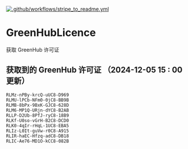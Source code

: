 [![.github/workflows/stripe_to_readme.yml](https://github.com/zjx-kimi/GreenHubLicence/actions/workflows/stripe_to_readme.yml/badge.svg)](https://github.com/zjx-kimi/GreenHubLicence/actions/workflows/stripe_to_readme.yml)
# GreenHubLicence
获取 GreenHub 许可证
## 获取到的 GreenHub 许可证 （2024-12-05 15 : 00 更新）
```
RLMz-nPBy-krcQ-uUC8-D969
RLMU-lPCb-NFm0-0jC8-BB9B
RLMB-8bPx-9BxK-GJC8-628D
RLM6-MP1Q-URjn-dYC8-B2AB
RLLP-D2Ub-8PfJ-ryC8-18B9
RLKf-U0so-vGrH-B2C8-DCD0
RLK0-4qIr-rHqL-1UC8-EBA5
RLIz-L0It-guVw-r0C8-A915
RLIR-haEC-Hfzq-adC8-DB18
RLIC-Ae76-MD1O-kCC8-082B
```
